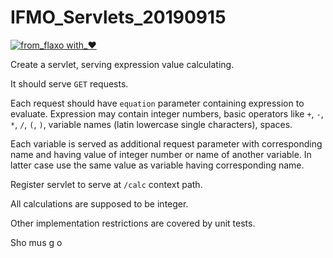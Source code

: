 # IFMO_Servlets_20190915
[![from_flaxo with_♥](https://img.shields.io/badge/from_flaxo-with_♥-blue.svg)](https://github.com/tcibinan/flaxo)

Create a servlet, serving expression value calculating.

It should serve `GET` requests.

Each request should have `equation` parameter containing expression to evaluate.
Expression may contain integer numbers, basic operators like `+`, `-`, `*`, `/`, `(`, `)`, variable names (latin lowercase single characters), spaces.

Each variable is served as additional request parameter with corresponding name and having value of integer number or name of another variable.
In latter case use the same value as variable having corresponding name.

Register servlet to serve at  `/calc` context path.

All calculations are supposed to be integer. 

Other implementation restrictions are covered by unit tests. 
 
Sho mus g o
